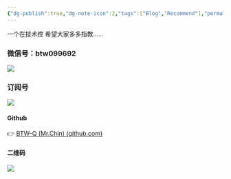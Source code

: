 ```yaml
---
{"dg-publish":true,"dg-note-icon":2,"tags":["Blog","Recommend"],"permalink":"/🌘Others_其它/About Me/","dgPassFrontmatter":true,"noteIcon":2,"created":"2024-08-25T09:39:10.409+08:00","updated":"2024-09-15T23:41:10.249+08:00"}
---
```


一个在技术控
希望大家多多指教……
### 微信号：btw099692
![](https://cdn.jsdelivr.net/gh/BTW-Q/blog_img/image/202409091002741.svg)
### 订阅号
![](https://cdn.jsdelivr.net/gh/BTW-Q/blog_img/image/202408311106894.jpg)
  
#### Github
 👉 [BTW-Q (Mr.Chin) (github.com)](https://github.com/BTW-Q)
  #### 二维码
![](https://cdn.jsdelivr.net/gh/BTW-Q/blog_img/image/202408261834193.jpg)